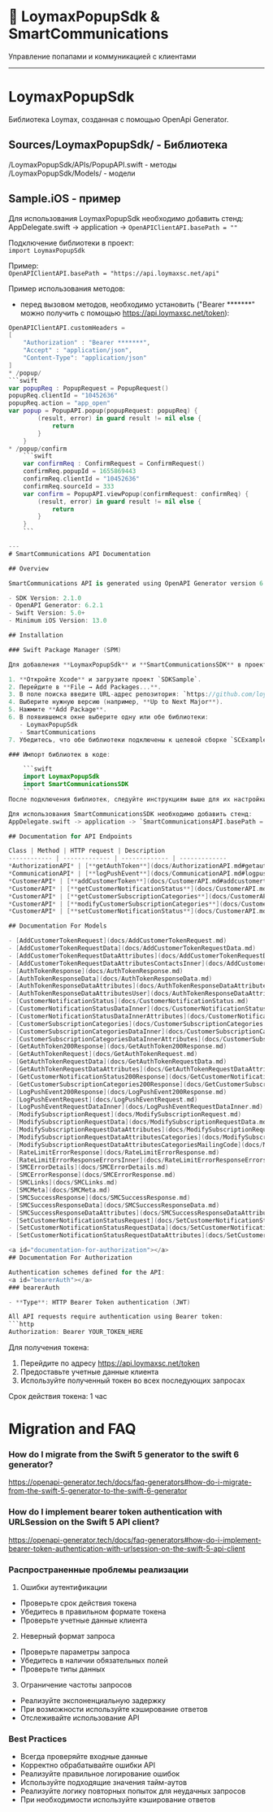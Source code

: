 # 📌 LoymaxPopupSdk & SmartCommunications
Управление попапами и коммуникацией с клиентами


---
# LoymaxPopupSdk

Библиотека Loymax, созданная с помощью OpenApi Generator.

## Sources/LoymaxPopupSdk/ - Библиотека  
/LoymaxPopupSdk/APIs/PopupAPI.swift - методы  
/LoymaxPopupSdk/Models/ - модели  


## Sample.iOS - пример

Для использования LoymaxPopupSdk необходимо добавить cтенд:  
AppDelegate.swift -> application -> `OpenAPIClientAPI.basePath = ""`  

Подключение библиотеки в проект:  
`import LoymaxPopupSdk`  

Пример:  
`OpenAPIClientAPI.basePath = "https://api.loymaxsc.net/api"`  

Пример использования методов:
* перед вызовом методов, необходимо установить ("Bearer *******" можно получить с помощью https://api.loymaxsc.net/token):
```swift
OpenAPIClientAPI.customHeaders =
[
    "Authorization" : "Bearer *******",
    "Accept" : "application/json",
    "Content-Type": "application/json"
]
* /popup/
```swift
var popupReq : PopupRequest = PopupRequest()
popupReq.clientId = "10452636"
popupReq.action = "app_open"
var popup = PopupAPI.popup(popupRequest: popupReq) {
        (result, error) in guard result != nil else {
            return
        }
    }
* /popup/confirm
    ```swift
    var confirmReq : ConfirmRequest = ConfirmRequest()
    confirmReq.popupId = 1655869443
    confirmReq.clientId = "10452636"
    confirmReq.sourceId = 333
    var confirm = PopupAPI.viewPopup(confirmRequest: confirmReq) {
        (result, error) in guard result != nil else {
            return
        }
    }
    ```  

---
# SmartCommunications API Documentation

## Overview

SmartCommunications API is generated using OpenAPI Generator version 6.2.1. This SDK provides a native Swift interface to interact with the SmartCommunications platform.

- SDK Version: 2.1.0
- OpenAPI Generator: 6.2.1
- Swift Version: 5.0+
- Minimum iOS Version: 13.0

## Installation

### Swift Package Manager (SPM)

Для добавления **LoymaxPopupSdk** и **SmartCommunicationsSDK** в проект **SDKSample** с помощью **Swift Package Manager (SPM)** выполните следующие шаги:

1. **Откройте Xcode** и загрузите проект `SDKSample`.
2. Перейдите в **File → Add Packages...**.
3. В поле поиска введите URL-адрес репозитория: `https://github.com/loymax/popup-sdk-swift.git`.
4. Выберите нужную версию (например, **Up to Next Major**).
5. Нажмите **Add Package**.
6. В появившемся окне выберите одну или обе библиотеки:
   - LoymaxPopupSdk
   - SmartCommunications
7. Убедитесь, что обе библиотеки подключены к целевой сборке `SCExample`.

### Импорт библиотек в коде:

    ```swift
    import LoymaxPopupSdk
    import SmartCommunicationsSDK
    ```
После подключения библиотек, следуйте инструкциям выше для их настройки и использования в проекте.

Для использования SmartCommunicationsSDK необходимо добавить cтенд:  
AppDelegate.swift -> application -> `SmartCommunicationsAPI.basePath = ""` 

## Documentation for API Endpoints

Class | Method | HTTP request | Description
------------ | ------------- | ------------- | -------------
*AuthorizationAPI* | [**getAuthToken**](docs/AuthorizationAPI.md#getauthtoken) | **POST** /token | Авторизация в системе SMC
*CommunicationAPI* | [**logPushEvent**](docs/CommunicationAPI.md#logpushevent) | **POST** /communication/{type}/events | Передать в Смарт факт показа (открытия) пуша
*CustomerAPI* | [**addCustomerToken**](docs/CustomerAPI.md#addcustomertoken) | **POST** /customer/{id}/contact | Передать в Смарт полученный от APNS/FCM/rustore/HuaweiPushToolkit токен
*CustomerAPI* | [**getCustomerNotificationStatus**](docs/CustomerAPI.md#getcustomernotificationstatus) | **GET** /customer/{id}/channel | Получить из Смарта статус разрешения на уведомления клиенту
*CustomerAPI* | [**getCustomerSubscriptionCategories**](docs/CustomerAPI.md#getcustomersubscriptioncategories) | **GET** /customer/{id}/subscribe | Получить из Смарта статус подписки клиента на категории рассылок
*CustomerAPI* | [**modifyCustomerSubscriptionCategories**](docs/CustomerAPI.md#modifycustomersubscriptioncategories) | **PATCH** /customer/{id}/subscribe | Передать в Смарт статус подписки на категории
*CustomerAPI* | [**setCustomerNotificationStatus**](docs/CustomerAPI.md#setcustomernotificationstatus) | **POST** /customer/{id}/channel | Передать в Смарт статус разрешения на уведомления клиенту

## Documentation For Models

- [AddCustomerTokenRequest](docs/AddCustomerTokenRequest.md)
- [AddCustomerTokenRequestData](docs/AddCustomerTokenRequestData.md)
- [AddCustomerTokenRequestDataAttributes](docs/AddCustomerTokenRequestDataAttributes.md)
- [AddCustomerTokenRequestDataAttributesContactsInner](docs/AddCustomerTokenRequestDataAttributesContactsInner.md)
- [AuthTokenResponse](docs/AuthTokenResponse.md)
- [AuthTokenResponseData](docs/AuthTokenResponseData.md)
- [AuthTokenResponseDataAttributes](docs/AuthTokenResponseDataAttributes.md)
- [AuthTokenResponseDataAttributesUser](docs/AuthTokenResponseDataAttributesUser.md)
- [CustomerNotificationStatus](docs/CustomerNotificationStatus.md)
- [CustomerNotificationStatusDataInner](docs/CustomerNotificationStatusDataInner.md)
- [CustomerNotificationStatusDataInnerAttributes](docs/CustomerNotificationStatusDataInnerAttributes.md)
- [CustomerSubscriptionCategories](docs/CustomerSubscriptionCategories.md)
- [CustomerSubscriptionCategoriesDataInner](docs/CustomerSubscriptionCategoriesDataInner.md)
- [CustomerSubscriptionCategoriesDataInnerAttributes](docs/CustomerSubscriptionCategoriesDataInnerAttributes.md)
- [GetAuthToken200Response](docs/GetAuthToken200Response.md)
- [GetAuthTokenRequest](docs/GetAuthTokenRequest.md)
- [GetAuthTokenRequestData](docs/GetAuthTokenRequestData.md)
- [GetAuthTokenRequestDataAttributes](docs/GetAuthTokenRequestDataAttributes.md)
- [GetCustomerNotificationStatus200Response](docs/GetCustomerNotificationStatus200Response.md)
- [GetCustomerSubscriptionCategories200Response](docs/GetCustomerSubscriptionCategories200Response.md)
- [LogPushEvent200Response](docs/LogPushEvent200Response.md)
- [LogPushEventRequest](docs/LogPushEventRequest.md)
- [LogPushEventRequestDataInner](docs/LogPushEventRequestDataInner.md)
- [ModifySubscriptionRequest](docs/ModifySubscriptionRequest.md)
- [ModifySubscriptionRequestData](docs/ModifySubscriptionRequestData.md)
- [ModifySubscriptionRequestDataAttributes](docs/ModifySubscriptionRequestDataAttributes.md)
- [ModifySubscriptionRequestDataAttributesCategories](docs/ModifySubscriptionRequestDataAttributesCategories.md)
- [ModifySubscriptionRequestDataAttributesCategoriesMailingCode](docs/ModifySubscriptionRequestDataAttributesCategoriesMailingCode.md)
- [RateLimitErrorResponse](docs/RateLimitErrorResponse.md)
- [RateLimitErrorResponseErrorsInner](docs/RateLimitErrorResponseErrorsInner.md)
- [SMCErrorDetails](docs/SMCErrorDetails.md)
- [SMCErrorResponse](docs/SMCErrorResponse.md)
- [SMCLinks](docs/SMCLinks.md)
- [SMCMeta](docs/SMCMeta.md)
- [SMCSuccessResponse](docs/SMCSuccessResponse.md)
- [SMCSuccessResponseData](docs/SMCSuccessResponseData.md)
- [SMCSuccessResponseDataAttributes](docs/SMCSuccessResponseDataAttributes.md)
- [SetCustomerNotificationStatusRequest](docs/SetCustomerNotificationStatusRequest.md)
- [SetCustomerNotificationStatusRequestData](docs/SetCustomerNotificationStatusRequestData.md)
- [SetCustomerNotificationStatusRequestDataAttributes](docs/SetCustomerNotificationStatusRequestDataAttributes.md)

<a id="documentation-for-authorization"></a>
## Documentation For Authorization

Authentication schemes defined for the API:
<a id="bearerAuth"></a>
### bearerAuth

- **Type**: HTTP Bearer Token authentication (JWT)

All API requests require authentication using Bearer token:
```http
Authorization: Bearer YOUR_TOKEN_HERE
```

Для получения токена:
1. Перейдите по адресу https://api.loymaxsc.net/token
2. Предоставьте учетные данные клиента
3. Используйте полученный токен во всех последующих запросах

Срок действия токена: 1 час

# Migration and FAQ

### How do I migrate from the Swift 5 generator to the swift 6 generator?

https://openapi-generator.tech/docs/faq-generators#how-do-i-migrate-from-the-swift-5-generator-to-the-swift-6-generator

### How do I implement bearer token authentication with URLSession on the Swift 5 API client?

https://openapi-generator.tech/docs/faq-generators#how-do-i-implement-bearer-token-authentication-with-urlsession-on-the-swift-5-api-client

### Распространенные проблемы реализации

1. Ошибки аутентификации
- Проверьте срок действия токена
- Убедитесь в правильном формате токена
- Проверьте учетные данные клиента

2. Неверный формат запроса
- Проверьте параметры запроса
- Убедитесь в наличии обязательных полей
- Проверьте типы данных

3. Ограничение частоты запросов
- Реализуйте экспоненциальную задержку
- При возможности используйте кэширование ответов
- Отслеживайте использование API

### Best Practices

- Всегда проверяйте входные данные
- Корректно обрабатывайте ошибки API
- Реализуйте правильное логирование ошибок
- Используйте подходящие значения тайм-аутов
- Реализуйте логику повторных попыток для неудачных запросов
- При необходимости используйте кэширование ответов

